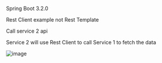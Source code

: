 Spring Boot 3.2.0

Rest Client example not Rest Template

Call service 2 api

Service 2 will use Rest Client to call Service 1 to fetch the data

![image](https://github.com/srss-pocs/springboot-restclient/assets/145287517/43cebd8a-e6c5-4087-9c9c-efad3f31bbe0)
